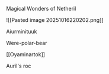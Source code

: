 Magical Wonders of Netheril

![[Pasted image 20251016220202.png]]


Aiurminituuk

Were-polar-bear 

[[Oyaminartok]]

Auril's roc

